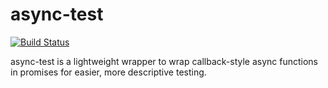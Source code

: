# async-test
[![Build Status](https://travis-ci.org/CodyKnapp/async-test.svg?branch=master)](https://travis-ci.org/CodyKnapp/async-test)

async-test is a lightweight wrapper to wrap callback-style async functions in promises for easier, more descriptive testing.